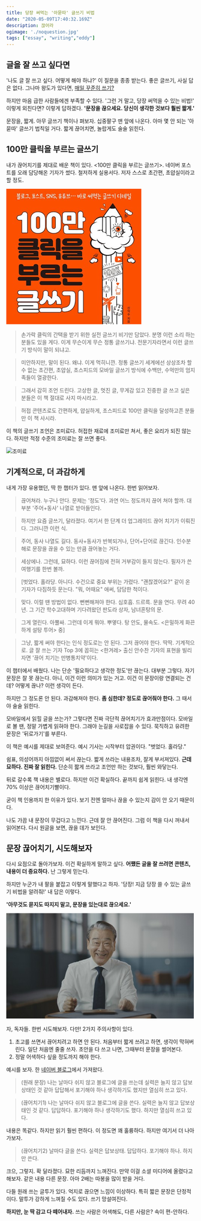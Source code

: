 ```yaml
---
title: 당장 써먹는 '아묻따' 글쓰기 비법
date: "2020-05-09T17:40:32.169Z"
description: 끊어라
ogimage: './noquestion.jpg'
tags: ["essay", "writing","eddy"]
---
```



## 글을 잘 쓰고 싶다면

'나도 글 잘 쓰고 싶다. 어떻게 해야 하냐?' 이 질문을 종종 받는다. 좋은 글쓰기, 사실 답은 없다. 그나마 왕도가 있다면, [매일 꾸준히 쓰기?](https://www.learningman.co/writingeveryday/) 

하지만 마음 급한 사람들에겐 부족할 수 있다. '그런 거 말고, 당장 써먹을 수 있는 비법!' 이렇게 외친다면? 이렇게 답하겠다. **'문장을 끊으세요. 당신이 생각한 것보다 훨씬 짧게.'**

문장을, 짧게. 아무 글쓰기 책이나 펴보자. 십중팔구 맨 앞에 나온다. 아마 몇 안 되는 '아묻따' 글쓰기 법칙일 거다. 짧게 끊어치면, 놀랍게도 술술 읽힌다. 



## 100만 클릭을 부르는 글쓰기

내가 끊어치기를 제대로 배운 책이 있다. <100만 클릭을 부르는 글쓰기>. 네이버 포스트를 오래 담당해온 기자가 썼다. 철저하게 실용서다. 저자 스스로 초간편, 초얍실이라고 할 정도.

![100만 클릭](./millionclick.jpg)

> 손가락 클릭의 간택을 받기 위한 실전 글쓰기 비기만 담았다. 분명 이런 소리 하는 분들도 있을 게다. 이게 무슨이게 무슨 정통 글쓰기냐. 전문기자라면서 이런 글쓰기 방식이 말이 되냐고.

> 미안하지만, 말이 된다. 왜냐. 이게 먹히니깐. 정통 글쓰기 세계에선 상상조차 할 수 없는 초간편, 초얍실, 초스피드의 모바일 글쓰기 방식에 수백만, 수억만의 엄지족들이 열광한다. 

> 그래서 감히 조언 드린다. 고상한 글, 멋진 글, 무게감 있고 진중한 글 쓰고 싶은 분들은 이 책 절대로 사지 마시라고.

> 허접 콘텐츠로도 간편하게, 얍실하게, 초스피드로 100만 클릭을 달성하고픈 분들만 이 책 사시라.

이 책의 글쓰기 조언은 조미료다. 허접한 재료에 조미료만 쳐서, 좋은 요리가 되진 않는다. 하지만 적정 수준의 조미료는 잘 쓰면 좋다.



![조미료](./powder.jpg)



## 기계적으로, 더 과감하게 

내게 가장 유용했던, 딱 한 챕터가 있다. 맨 앞에 나온다. 한번 읽어보자.

> 끊어쳐라. 누구나 안다. 문제는 '정도'다. 과연 어느 정도까지 끊어 쳐야 할까. 대부분 '주어+동사' 나열로 받아들인다. 

> 하지만 요즘 글쓰기, 달라졌다. 여기서 한 단계 더 업그레이드 끊어 치기가 이뤄진다. 그러니깐 이런 식. 

> 주어, 동사 나열도 길다. 동사+동사가 반복되거나, 단어+단어로 끊긴다. 인수분해로 문장을 끊을 수 있는 만큼 끊어놓는 거다.

> 세상에나. 그런데, 묘하다. 이런 끊어짐에 전혀 거부감이 들지 않는다. 필자가 쓴 여행기를 한번 볼까.

> [벗었다. 홀라당. 아니다. 수건으로 중요 부위는 가렸다. "괜찮겠어요?" 같이 온 기자가 다짐하듯 문는다. "뭐, 어때요" 애써, 담담한 척이다. 

>맞다. 이럴 땐 방법이 없다. 뻔뻔해져야 한다. 심호흡. 드르륵. 문을 연다. 무려 40년. 그 기간 학수고대하며 기다려왔던 판도라 상자, 남녀혼탕의 문. 

>그게 열린다. 아뿔싸. 그런데 이게 뭐야. 뿌옇다. 탕 안도, 물속도. 
><은밀하게 화끈하게 설탕 투어> 중]

> 그냥, 짧게 써야 한다는 인식 정도로는 안 된다. 그저 끊어야 한다. 딱딱. 기계적으로. 
> 글 잘 쓰는 기자 Top 3에 꼽히는 <한겨레> 출신 안수찬 기자의 표현을 빌리자면 '끊어 치기는 만병통치약'이다. 


이 챕터에서 배웠다. 나는 단순 '필요하다고 생각한 정도'만 끊는다. 대부분 그렇다. 자기 문장은 잘 못 끊는다. 아니, 이건 이런 의미가 있는 거고. 이건 이 문장이랑 연결되는 건데? 어떻게 끊나? 이런 생각이 든다.

하지만 그 정도론 안 된다. 과감해져야 한다. **좀 심한데? 정도로 끊어줘야 한다.** 그 때서야 술술 읽힌다.

모바일에서 읽힐 글을 쓰는가? 그렇다면 진짜 극단적 끊어치기가 효과만점이다. 모바일로 볼 땐, 정말 가볍게 읽혀야 한다. 그래야 눈길을 사로잡을 수 있다. 묵직하고 유려한 문장은 '뒤로가기'를 부른다.

이 책은 예시를 제대로 보여준다. 예시 기사는 시작부터 압권이다. "벗었다. 홀라당." 

쉼표, 의성어까지 아낌없이 써서 끊는다. 짧게 쓰라는 내용조차, 잘게 부서져있다. **근데 묘하다. 진짜 잘 읽힌다.** 단순히 짧게 쓰라고 조언만 하는 것보다, 훨씬 와닿는다. 

뒤로 갈수록 책 내용은 별로다. 하지만 이건 확실하다. 끝까지 쉽게 읽힌다. 내 생각엔 70% 이상은 끊어치기빨이다. 

굳이 책 인용까지 한 이유가 있다. 보기 전엔 얼마나 끊을 수 있는지 감이 안 오기 때문이다. 

나도 가끔 내 문장이 무겁다고 느낀다. 근데 잘 안 끊어진다. 그럼 이 책을 다시 꺼내서 읽어본다. 다시 원글을 보면, 끊을 데가 보인다.



## 문장 끊어치기, 시도해보자

다시 요점으로 돌아가보자. 이건 확실하게 말하고 싶다. **어쨌든 글을 잘 쓰려면 콘텐츠, 내용이 더 중요하다.** 난 그렇게 믿는다. 

하지만 누군가 내 팔을 붙잡고 이렇게 말했다고 하자. '당장! 지금 당장 쓸 수 있는 글쓰기 비법을 알려줘!' 내 답은 이렇다. 

**'아무것도 묻지도 따지지 말고, 문장을 있는대로 끊으세요.'** 

![아묻따](./noquestion.jpg)

자, 독자들. 한번 시도해보자. 다만! 2가지 주의사항이 있다. 

1. 초고를 쓰면서 끊어치려고 하면 안 된다. 처음부터 짧게 쓰려고 하면, 생각이 막혀버린다. 일단 처음엔 줄줄 쓰자. 초안을 다 쓰고 나면, 그때부터 문장을 썰어본다. 
2. 정말 어색하다 싶을 정도까지 해야 한다. 

예시를 보자. 한 [네이버 블로그](https://m.blog.naver.com/PostView.nhn?blogId=recycle1310&logNo=221210556951&proxyReferer=https:%2F%2Fwww.google.com%2F)에서 가져왔다. 

> (원래 문장) 나는 날마다 쉬지 않고 블로그에 글을 쓰는데 실력은 늘지 않고 답보 상태인 것 같아 답답해서 포기해야 하나 생각하기도 했지만 열심히 쓰고 있다.

> (끊어치기1) 나는 날마다 쉬지 않고 블로그에 글을 쓴다. 실력은 늘지 않고 답보상태인 것 같다. 답답하다. 포기해야 하나 생각하기도 했다. 하지만 열심히 쓰고 있다.



내용은 똑같다. 하지만 읽기 훨씬 편하다. 이 정도면 꽤 훌륭하다. 하지만 여기서 더 나아가보자.

> (끊어치기2) 날마다 글을 쓴다. 실력은 답보상태. 답답하다. 포기해야 하나. 하지만 쓴다.



크으, 그렇지. 확 달라졌다. 묘한 리듬까지 느껴진다. 만약 이걸 소셜 미디어에 올렸다고 해보자. 같은 내용 다른 문장. 아마 2배는 따봉을 많이 받을 거다.

다들 원래 쓰는 글투가 있다. 억지로 끊으면 느낌이 이상하다. 특히 짧은 문장은 단정적이다. 말투가 강하게 느껴질 수도 있다. 쓰기 망설여진다. 

**하지만, 눈 딱 감고 다 떼어내자.** 쓰는 사람은 어색해도, 다른 사람은? 속이 편-안하다.  
